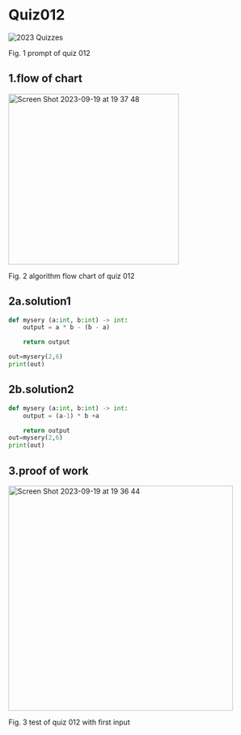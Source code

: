 # Quiz012
![2023  Quizzes](https://github.com/Happa1/unit1-2024/assets/142579414/12026995-bdb8-4757-a7c3-1532eef8b8ad)

Fig. 1 prompt of quiz 012

## 1.flow of chart
<img width="337" alt="Screen Shot 2023-09-19 at 19 37 48" src="https://github.com/Happa1/unit1-2024/assets/142579414/03848056-1af9-4ee3-b44e-981ee111a6f2">


Fig. 2 algorithm flow chart of quiz 012

## 2a.solution1
```.py
def mysery (a:int, b:int) -> int:
    output = a * b - (b - a)

    return output

out=mysery(2,6)
print(out)
```

## 2b.solution2
```.py
def mysery (a:int, b:int) -> int:
    output = (a-1) * b +a

    return output
out=mysery(2,6)
print(out)
```

## 3.proof of work
<img width="444" alt="Screen Shot 2023-09-19 at 19 36 44" src="https://github.com/Happa1/unit1-2024/assets/142579414/91e9f241-3bd8-462d-a303-e43d1a9b2c76">

Fig. 3 test of quiz 012 with first input
